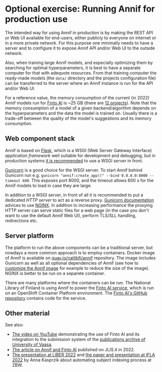# Optional exercise: Running Annif for production use

The intended way for using Annif in production is by making the REST API or Web
UI available for end-users, either publicly to everyone on internet or in a
more private network. For this purpose one minimally needs to have a server and
to configure it to expose Annif API and/or Web UI to the outside network.

Also, when training large Annif models, and especially optimizing them by searching for optimal hyperparameters, 
it is best to have a separate computer for that with adequote resources.
From that training computer the ready-made models (the `data/` directory and the projects configuration file)
can be transferred to the server where an Annif instance is run for the API and/or Web UI.

For a reference value, the memory consumption of the current (in 2022) Annif models run for [Finto AI](https://ai.finto.fi/)
is ~25 GB (there are [12 projects](https://annif.org/download/models/finto-ai-2022-06/projects.cfg)).
Note that the memory consumption of a model of a given backend/algorithm
depends on the hyperparameters and the data the model is trained on.
Usually there is a trade-off between the quality of the model's suggestions and its memory consumption.

## Web component stack
Annif is based on [Flask](https://flask.palletsprojects.com/en/2.2.x/),
which is a WSGI (Web Server Gateway Interface) *application framework*
well suitable for development and debugging, but in production systems
[it is recommended](https://flask.palletsprojects.com/en/2.2.x/deploying/)
to use a WSGI *server* in front.

[Gunicorn](https://gunicorn.org/) is a good choice for the WSGI server. 
To start Annif behind Gunicorn run e.g.
`gunicorn "annif:create_app()" --bind 0.0.0.0:8000 --timeout 600`.
This exposes port 8000, and the timeout allows 600 s for the Annif models to load in case they are large. 

In addition to a WSGI server, in front of all it is recommended
to put a dedicated *HTTP server* to act as a reverse proxy.
[Gunicorn documentation](https://docs.gunicorn.org/en/stable/deploy.html)
advices to use [NGINX](https://nginx.org/).
In addition to increasing performance the proxying HTTP server can serve static files for a web page
(in the case you don't want to use the default Annif Web UI), perform TLS/SLL handling, redirections etc.

## Server platform 
The platform to run the above components can be a traditional server, but nowdays
a more common approach is to employ containers.
Docker image of Annif is available on [quay.io/natlibfi/annif](https://quay.io/repository/natlibfi/annif) repository.
The image includes Gunicorn as well as all optional dependencies of Annif
(see how to [customize the Annif image](https://github.com/NatLibFi/Annif/wiki/Usage-with-Docker#customizing-docker-image) for example to reduce the size of the image).
NGINX is better to be run on a separete container.

There are many platforms where the containers can be run.
The National Library of Finland is using Annif to power the [Finto AI
service](https://ai.finto.fi/), which is run on an OpenShift
Container Platform environment. The [Finto
AI's GitHub repository](https://github.com/NatLibFi/FintoAI) contains code for the service.

## Other material
See also:
- [The video on YouTube](https://www.youtube.com/watch?v=ZKN22mXKMm8)
demonstrating the use of Finto AI and its integration to the submission system
of the [publications archive of University of Vaasa](https://osuva.uwasa.fi/).
- [The article on Annif and Finto
  AI](https://www.jlis.it/index.php/jlis/article/view/437) published on
  JLIS.it in 2022.
- [The presentation at LIBER 2022](https://zenodo.org/record/6811550) and [the paper and presentation at IFLA 2022](https://repository.ifla.org/handle/123456789/2047) by Anna Kasprzik about automating subject indexing process at ZBW.
